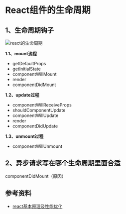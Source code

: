 # React组件的生命周期

## 1、生命周期钩子

![react的生命周期](https://segmentfault.com/img/bVbcYvu?w=819&h=851)

**1.1、mount流程**

- getDefaultProps
- getInitialState
- componentWillMount
- render
- componentDidMount

**1.2、update过程**

- componentWillReceiveProps
- shouldComponentUpdate
- componentWillUpdate
- render
- componentDidUpdate

**1.3、unmount过程**

- componentWillUnmount

## 2、异步请求写在哪个生命周期里面合适

componentDidMount（原因）

## 参考资料

- [react基本原理及性能优化](https://segmentfault.com/a/1190000015648248)
